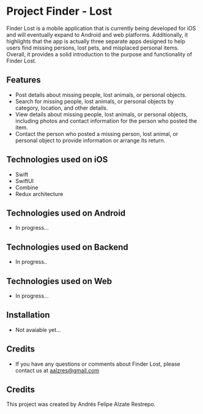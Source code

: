 # Project Finder - Lost

Finder Lost is a mobile application that is currently being developed for iOS and will eventually expand to Android and web platforms. Additionally, it highlights that the app is actually three separate apps designed to help users find missing persons, lost pets, and misplaced personal items. Overall, it provides a solid introduction to the purpose and functionality of Finder Lost.


## Features

- Post details about missing people, lost animals, or personal objects.
- Search for missing people, lost animals, or personal objects by category, location, and other details.
- View details about missing people, lost animals, or personal objects, including photos and contact information for the person who posted the item.
- Contact the person who posted a missing person, lost animal, or personal object to provide information or arrange its return.


## Technologies used on iOS

- Swift
- SwiftUI
- Combine
- Redux architecture


## Technologies used on Android

- In progress...


## Technologies used on Backend

- In progress..


## Technologies used on Web

- In progress...


## Installation

- Not avaiable yet...


## Credits

- If you have any questions or comments about Finder Lost, please contact us at aalzres@gmail.com


## Credits

This project was created by Andrés Felipe Alzate Restrepo. 
